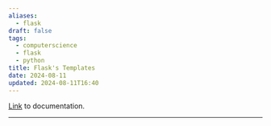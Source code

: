 ```yaml
---
aliases:
  - flask
draft: false
tags:
  - computerscience
  - flask
  - python
title: Flask's Templates
date: 2024-08-11
updated: 2024-08-11T16:40
---
```

[Link](https://flask.palletsprojects.com/en/3.0.x/templating/) to documentation.

-------------------------------------------------------------------------------


